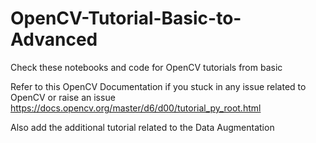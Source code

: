 # OpenCV-Tutorial-Basic-to-Advanced
Check these notebooks and code for OpenCV tutorials from basic

Refer to this OpenCV Documentation if you stuck in any issue related to OpenCV or raise an issue
https://docs.opencv.org/master/d6/d00/tutorial_py_root.html

Also add the additional tutorial related to the Data Augmentation
